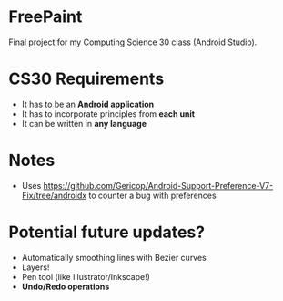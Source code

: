 # FreePaint

Final project for my Computing Science 30 class (Android Studio).

# CS30 Requirements

- It has to be an **Android application**
- It has to incorporate principles from **each unit**
- It can be written in **any language**

# Notes

- Uses https://github.com/Gericop/Android-Support-Preference-V7-Fix/tree/androidx to counter a bug
  with preferences

# Potential future updates?
- Automatically smoothing lines with Bezier curves
- Layers!
- Pen tool (like Illustrator/Inkscape!)
- **Undo/Redo operations**
